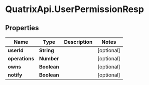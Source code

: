 # QuatrixApi.UserPermissionResp

## Properties
Name | Type | Description | Notes
------------ | ------------- | ------------- | -------------
**userId** | **String** |  | [optional] 
**operations** | **Number** |  | [optional] 
**owns** | **Boolean** |  | [optional] 
**notify** | **Boolean** |  | [optional] 


